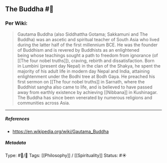 ## The Buddha  #🧠 

### Per Wiki:

> Gautama Buddha (also Siddhattha Gotama; Sakkamuni and The Buddha) was an ascetic and spiritual teacher of South Asia who lived during the latter half of the first millennium BCE. He was the founder of Buddhism and is revered by Buddhists as an enlightened being whose teachings sought a path to freedom from ignorance (of [[The four nobel truths]]), craving, rebirth and dissatisfaction. Born in Lumbini (present day Nepal) in the clan of the Shakya, he spent the majority of his adult life in modern day Nepal and India, attaining enlightenment under the Bodhi tree at Bodh Gaya. He preached his first sermon on [[The four nobel truths]] in Sarnath, where the Buddhist sangha also came to life, and is believed to have passed away from earthly existence by achieving [[Nibbana]] in Kushinagar. The Buddha has since been venerated by numerous religions and communities across Asia.

___

##### References

- https://en.wikipedia.org/wiki/Gautama_Buddha

##### Metadata
Type: #🔵/🔵 
Tags: [[Philosophy]] / [[Spirituality]]
Status: #☀️ 